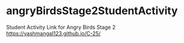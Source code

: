 # angryBirdsStage2StudentActivity
Student Activity Link for Angry Birds Stage 2
 https://yashmangal123.github.io/C-25/
